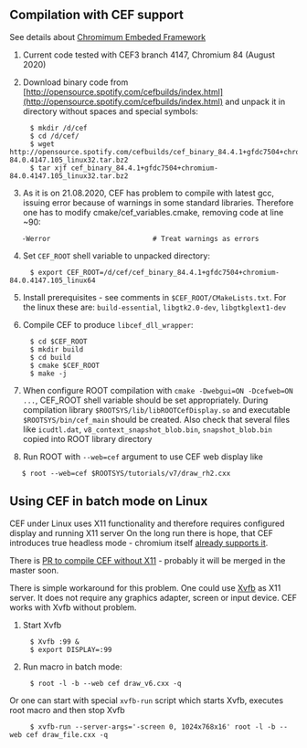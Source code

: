 ## Compilation with CEF support

See details about [Chromimum Embeded Framework](https://bitbucket.org/chromiumembedded/cef)

1. Current code tested with CEF3 branch 4147, Chromium 84 (August 2020)

2. Download binary code from [http://opensource.spotify.com/cefbuilds/index.html](http://opensource.spotify.com/cefbuilds/index.html) and unpack it in directory without spaces and special symbols:

~~~
     $ mkdir /d/cef
     $ cd /d/cef/
     $ wget http://opensource.spotify.com/cefbuilds/cef_binary_84.4.1+gfdc7504+chromium-84.0.4147.105_linux32.tar.bz2
     $ tar xjf cef_binary_84.4.1+gfdc7504+chromium-84.0.4147.105_linux32.tar.bz2
~~~


3. As it is on 21.08.2020, CEF has problem to compile with latest gcc, issuing error because of warnings in some standard libraries.
   Therefore one has to modify cmake/cef_variables.cmake, removing code at line ~90:

~~~
   -Werror                         # Treat warnings as errors
~~~

4. Set `CEF_ROOT` shell variable to unpacked directory:

~~~
     $ export CEF_ROOT=/d/cef/cef_binary_84.4.1+gfdc7504+chromium-84.0.4147.105_linux64
~~~

5. Install prerequisites - see comments in `$CEF_ROOT/CMakeLists.txt`.
   For the linux these are: `build-essential`, `libgtk2.0-dev`, `libgtkglext1-dev`

6. Compile CEF to produce `libcef_dll_wrapper`:

~~~
     $ cd $CEF_ROOT
     $ mkdir build
     $ cd build
     $ cmake $CEF_ROOT
     $ make -j
~~~

7. When configure ROOT compilation with `cmake -Dwebgui=ON -Dcefweb=ON ...`, CEF_ROOT shell variable should be set appropriately.
   During compilation library `$ROOTSYS/lib/libROOTCefDisplay.so` and executable `$ROOTSYS/bin/cef_main`
   should be created. Also check that several files like `icudtl.dat`, `v8_context_snapshot_blob.bin`, `snapshot_blob.bin`
   copied into ROOT library directory

8. Run ROOT with `--web=cef` argument to use CEF web display like

~~~
   $ root --web=cef $ROOTSYS/tutorials/v7/draw_rh2.cxx
~~~


## Using CEF in batch mode on Linux

CEF under Linux uses X11 functionality and therefore requires configured display and running X11 server
On the long run there is hope, that CEF introduces true headless mode - chromium itself
[already supports it](https://chromium.googlesource.com/chromium/src/+/lkgr/headless/README.md).

There is [PR to compile CEF without X11](https://bitbucket.org/chromiumembedded/cef/issues/2296/linux-add-ozone-mus-support-as-an) - probably it will be merged in the master soon.

There is simple workaround for this problem.
One could use [Xvfb](https://en.wikipedia.org/wiki/Xvfb) as X11 server.
It does not require any graphics adapter, screen or input device.
CEF works with  Xvfb without problem.

1. Start Xvfb

~~~
     $ Xvfb :99 &
     $ export DISPLAY=:99
~~~

2. Run macro in batch mode:

~~~
     $ root -l -b --web cef draw_v6.cxx -q
~~~

Or one can start with special `xvfb-run` script which starts Xvfb, executes root macro and then stop Xvfb

~~~
     $ xvfb-run --server-args='-screen 0, 1024x768x16' root -l -b --web cef draw_file.cxx -q
~~~

